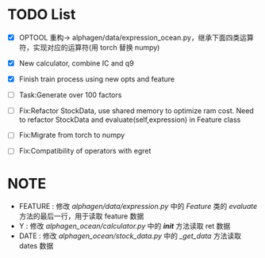 # TODO List
- [x] OPTOOL 重构-> alphagen/data/expression_ocean.py，继承下面四类运算符，实现对应的运算符(用 torch 替换 numpy)
- [x] New calculator, combine IC and q9
- [x] Finish train process using new opts and feature
- [ ] Task:Generate over 100 factors 
- [ ] Fix:Refactor StockData, use shared memory to optimize ram cost. Need to refactor StockData and evaluate(self,expression) in Feature class
- [ ] Fix:Migrate from torch to numpy
- [ ] Fix:Compatibility of operators with egret


# NOTE
- FEATURE : 修改 *alphagen/data/expression.py* 中的 *Feature* 类的 *evaluate* 方法的最后一行，用于读取 feature 数据
- Y : 修改 *alphagen_ocean/calculator.py* 中的 *__init__* 方法读取 ret 数据
- DATE : 修改 *alphagen_ocean/stock_data.py* 中的 *_get_data* 方法读取 dates 数据